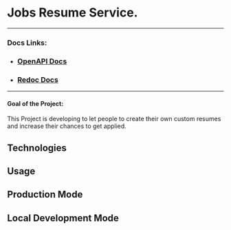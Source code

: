 # Jobs Resume Service. 

---
### Docs Links: 
* ### [OpenAPI Docs]("http://localhost:8000/swagger/)
* ### [Redoc Docs]("http://localhost:8000/redoc/)

---

#### Goal of the Project: 
This Project is developing to let people to create their own custom resumes and increase their chances to get applied.

## Technologies 


## Usage 

## Production Mode 

## Local Development Mode 
